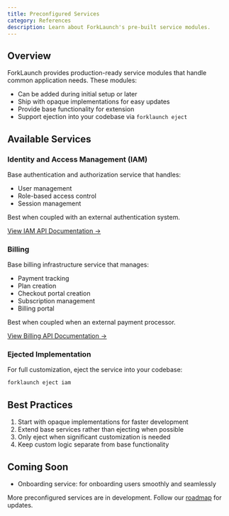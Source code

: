 ```yaml
---
title: Preconfigured Services
category: References
description: Learn about ForkLaunch's pre-built service modules.
---
```


## Overview

ForkLaunch provides production-ready service modules that handle common application needs. These modules:

- Can be added during initial setup or later
- Ship with opaque implementations for easy updates
- Provide base functionality for extension
- Support ejection into your codebase via `forklaunch eject`

## Available Services

### Identity and Access Management (IAM)
Base authentication and authorization service that handles:
- User management
- Role-based access control
- Session management

Best when coupled with an external authentication system.

[View IAM API Documentation →](https://forklaunch.com/iam-api/docs)

### Billing
Base billing infrastructure service that manages:
- Payment tracking
- Plan creation
- Checkout portal creation
- Subscription management
- Billing portal

Best when coupled when an external payment processor.

[View Billing API Documentation →](https://forklaunch.com/billing-api/docs)

### Ejected Implementation
For full customization, eject the service into your codebase:
```bash
forklaunch eject iam
```

## Best Practices

1. Start with opaque implementations for faster development
2. Extend base services rather than ejecting when possible
3. Only eject when significant customization is needed
4. Keep custom logic separate from base functionality

## Coming Soon

- Onboarding service: for onboarding users smoothly and seamlessly

More preconfigured services are in development. Follow our [roadmap](/roadmap) for updates.
